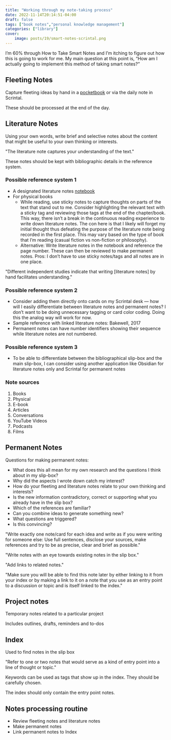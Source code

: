```yaml
---
title: "Working through my note-taking process"
date: 2022-11-14T20:14:51-04:00
draft: false
tags: ["book notes","personal knowledge management"]
categories: ["library"]
cover:
    image: posts/19/smart-notes-scrintal.png
---
```


I’m 60% through How to Take Smart Notes and I’m itching to figure out how this is going to work for me. My main question at this point is, “How am I actually going to implement this method of taking smart notes?”

## Fleeting Notes

Capture fleeting ideas by hand in a [pocketbook](https://www.amazon.com/gp/product/B01GUV5NX6/ref=ox_sc_act_title_5?smid=A2I1PP6F4XH3YT) or via the daily note in Scrintal. 

These should be processed at the end of the day.

## Literature Notes

Using your own words, write brief and selective notes about the content that might be useful to your own thinking or interests. 

"The literature note captures your understanding of the text."

These notes should be kept with bibliographic details in the reference system.

### Possible reference system 1

- A designated literature notes [notebook](https://www.amazon.com/Zequenz-Classic-Journal-Writing-Notebook/dp/B01MCRLLPD/ref=sr_1_7?keywords=ZEQUENZ&qid=1668459391&sr=8-7) 
- For physical books
	- While reading, use sticky notes to capture thoughts on parts of the text that stand out to me. Consider highlighting the relevant text with a sticky tag and reviewing those tags at the end of the chapter/book. This way, there isn’t a break in the continuous reading experience to write down literature notes. The con here is that I likely will forget my initial thought thus defeating the purpose of the literature note being recorded in the first place. This may vary based on the type of book that I’m reading (casual fiction vs non-fiction or philosophy). 
	- Alternative: Write literature notes in the notebook and reference the page number. These can then be reviewed to make permanent notes. Pros: I don’t have to use sticky notes/tags and all notes are in one place.

"Different independent studies indicate that writing [literature notes] by hand facilitates understanding."

### Possible reference system 2

- Consider adding them directly onto cards on my Scrintal desk — how will  I easily differentiate between literature notes and permanent notes?  I don’t want to be doing unnecessary tagging or card color coding. Doing this the analog way will work for now.
- Sample reference with linked literature notes: Bakewell, 2017 
- Permanent notes can have number identifiers showing their sequence while literature notes are not numbered.

### Possible reference system 3

- To be able to differentiate between the bibliographical slip-box and the main slip-box, I can consider using another application like Obsidian for literature notes only and Scrintal for permanent notes

### Note sources
1. Books
2. Physical
3. E-book
4. Articles 
5. Conversations
6. YouTube Videos
7. Podcasts
8. Films 

## Permanent Notes

Questions for making permanent notes:
- What does this all mean for my own research and the questions I think about in my slip-box?
- Why did the aspects I wrote down catch my interest?
- How do your fleeting and literature notes relate to your own thinking and interests?
- Is the new information contradictory, correct or supporting what you already have in the slip box?
- Which of the references are familiar?
- Can you combine ideas to generate something new?
- What questions are triggered?
- Is this convincing?

"Write exactly one note/card for each idea and write as if you were writing for someone else: Use full sentences, disclose your sources, make references and try to be as precise, clear and brief as possible."

"Write notes with an eye towards existing notes in the slip box."

"Add links to related notes."

"Make sure you will be able to find this note later by either linking to it from your index or by making a link to it on a note that you use as an entry point to a discussion or topic and is itself linked to the index."


## Project notes

Temporary notes related to a particular project

Includes outlines, drafts, reminders and to-dos


## Index

Used to find notes in the slip box 

"Refer to one or two notes that would serve as a kind of entry point into a line of thought or topic."

Keywords can be used as tags that show up in the index. They should be carefully chosen.

The index should only contain the entry point notes.


## Notes processing routine

- Review fleeting notes and literature notes
- Make permanent notes
- Link permanent notes to Index